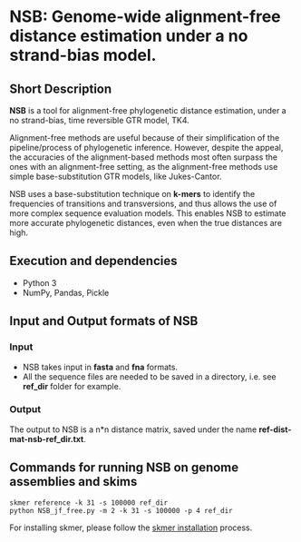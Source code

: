 # NSB: Genome-wide alignment-free distance estimation under a no strand-bias model.

## Short Description

**NSB** is a tool for alignment-free phylogenetic distance estimation, under a no strand-bias, time reversible GTR model, TK4. 

Alignment-free methods are useful because of their simplification of the pipeline/process of phylogenetic inference. However, despite the appeal, the accuracies of the alignment-based methods most often surpass the ones with an alignment-free setting, as the alignment-free methods use simple base-substitution GTR models, like Jukes-Cantor. 

NSB uses a base-substitution technique on **k-mers** to identify the frequencies of transitions and transversions, and thus allows the use of more complex sequence evaluation models. This enables NSB to estimate more accurate phylogenetic distances, even when the true distances are high. 

## Execution and dependencies

- Python 3
- NumPy, Pandas, Pickle

## Input and Output formats of NSB

### Input
- NSB takes input in **fasta** and **fna** formats.
- All the sequence files are needed to be saved in a directory, i.e. see **ref_dir** folder for example. 

### Output
The output to NSB is a n\*n distance matrix, saved under the name **ref-dist-mat-nsb-ref_dir.txt**.

## Commands for running **NSB** on genome assemblies and skims

```
skmer reference -k 31 -s 100000 ref_dir
python NSB_jf_free.py -m 2 -k 31 -s 100000 -p 4 ref_dir
```
For installing skmer, please follow the [skmer installation](https://github.com/shahab-sarmashghi/Skmer) process.


